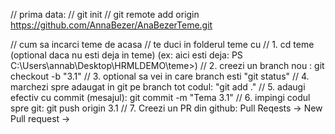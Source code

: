 // prima data:
// git init
// git remote add origin https://github.com/AnnaBezer/AnaBezerTeme.git

// cum sa incarci teme de acasa
// te duci in folderul teme cu 
// 1.  cd teme (optional daca nu esti deja in teme) (ex: aici esti deja: PS C:\Users\annab\Desktop\HRMLDEMO\teme>)
// 2. creezi un branch nou : git checkout -b "3.1" 
// 3. optional sa vei in care branch esti "git status"
// 4. marchezi spre adaugat in git pe branch tot codul: "git add ."
// 5. adaugi efectiv cu commit (mesajul): git commit -m "Tema 3.1"
// 6. impingi codul spre git: git push origin 3.1
// 7. Creezi un PR din github: Pull Reqests -> New Pull request -> 